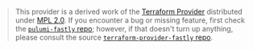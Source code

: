 > This provider is a derived work of the [Terraform Provider](https://github.com/fastly/terraform-provider-fastly)
> distributed under [MPL 2.0](https://www.mozilla.org/en-US/MPL/2.0/). If you encounter a bug or missing feature,
> first check the [`pulumi-fastly` repo](https://github.com/pulumi/pulumi-fastly/issues); however, if that doesn't turn up anything,
> please consult the source [`terraform-provider-fastly` repo](https://github.com/fastly/terraform-provider-fastly/issues).
